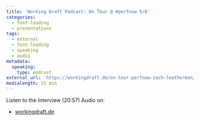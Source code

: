 ```yaml
---
title: 'Working Draft Podcast: On Tour @ #perfnow 5/6'
categories:
  - font-loading
  - presentations
tags:
  - external
  - font-loading
  - speaking
  - audio
metadata:
  speaking:
    type: podcast
external_url: 'https://workingdraft.de/on-tour-perfnow-zach-leatherman/'
medialength: 21 min
---
```


Listen to the Interview (20:57) <span class="tag audio">Audio</span> on:

* [workingdraft.de](https://workingdraft.de/on-tour-perfnow-zach-leatherman/)

